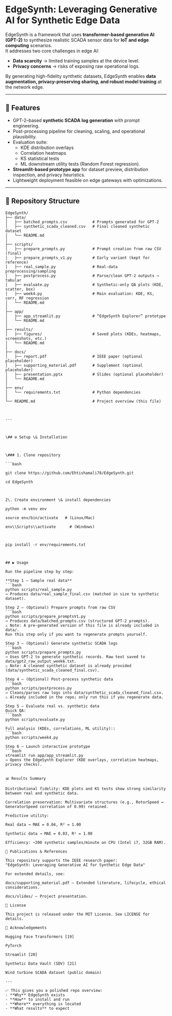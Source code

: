 # EdgeSynth: Leveraging Generative AI for Synthetic Edge Data

EdgeSynth is a framework that uses **transformer-based generative AI (GPT-2)** to synthesize realistic SCADA sensor data for **IoT and edge computing** scenarios.  
It addresses two core challenges in edge AI:
- **Data scarcity** → limited training samples at the device level.  
- **Privacy concerns** → risks of exposing raw operational logs.  

By generating high-fidelity synthetic datasets, EdgeSynth enables **data augmentation, privacy-preserving sharing, and robust model training** at the network edge.

---

## 🚀 Features
- GPT-2–based **synthetic SCADA log generation** with prompt engineering.
- Post-processing pipeline for cleaning, scaling, and operational plausibility.
- Evaluation suite:  
  - KDE distribution overlays  
  - Correlation heatmaps  
  - KS statistical tests  
  - ML downstream utility tests (Random Forest regression).
- **Streamlit-based prototype app** for dataset preview, distribution inspection, and privacy heuristics.
- Lightweight deployment feasible on edge gateways with optimizations.

---

## 📂 Repository Structure

```plaintext
EdgeSynth/
├── data/
│   ├── batched_prompts.csv           # Prompts generated for GPT-2
│   ├── synthetic_scada_cleaned.csv   # Final cleaned synthetic dataset
│   └── README.md
│
├── scripts/
│   ├── prepare_prompts.py            # Prompt creation from raw CSV (final)
│   ├── prepare_prompts_v1.py         # Early variant (kept for reference)
│   ├── real_sample.py                # Real-data preprocessing/sampling
│   ├── postprocess.py                # Parse/clean GPT-2 outputs → tabular
│   ├── evaluate.py                   # Synthetic-only QA plots (KDE, scatter, box)
│   ├── week4.py                      # Main evaluation: KDE, KS, corr, RF regression
│   └── README.md
│
├── app/
│   ├── app_streamlit.py              # “EdgeSynth Explorer” prototype
│   └── README.md
│
├── results/
│   ├── figures/                      # Saved plots (KDEs, heatmaps, screenshots, etc.)
│   └── README.md
│
├── docs/
│   ├── report.pdf                    # IEEE paper (optional placeholder)
│   ├── supporting_material.pdf       # Supplement (optional placeholder)
│   ├── presentation.pptx             # Slides (optional placeholder)
│   └── README.md
│
├── env/
│   └── requirements.txt              # Python dependencies
│
└── README.md                         # Project overview (this file)



---



\## ⚙️ Setup \& Installation



\### 1. Clone repository

```bash

git clone https://github.com/Ehtishamali78/EdgeSynth.git 

cd EdgeSynth



2\. Create environment \& install dependencies

python -m venv env

source env/bin/activate   # (Linux/Mac)

env\\Scripts\\activate      # (Windows)



pip install -r env/requirements.txt



## ▶️ Usage

Run the pipeline step by step:

**Step 1 – Sample real data**  
```bash
python scripts/real_sample.py
→ Produces data/real_sample_final.csv (matched in size to synthetic dataset).

Step 2 – (Optional) Prepare prompts from raw CSV
```bash
python scripts/prepare_promptsV1.py
→ Produces data/batched_prompts.csv (structured GPT-2 prompts).
⚠️ Note: A pre-generated version of this file is already included in data/.
Run this step only if you want to regenerate prompts yourself.

Step 3 – (Optional) Generate synthetic SCADA logs
```bash
python scripts/prepare_prompts.py
→ Uses GPT-2 to generate synthetic records. Raw text saved to data/gpt2_raw_output_week6.txt.
⚠️ Note: A cleaned synthetic dataset is already provided (data/synthetic_scada_cleaned_final.csv).

Step 4 – (Optional) Post-process synthetic data
```bash
python scripts/postprocess.py
→ Cleans/parses raw logs into data/synthetic_scada_cleaned_final.csv.
⚠️ Already included in the repo; only run this if you regenerate data.

Step 5 – Evaluate real vs. synthetic data
Quick QA:
```bash
python scripts/evaluate.py

Full analysis (KDEs, correlations, ML utility)::
```bash
python scripts/week4.py

Step 6 – Launch interactive prototype
```bash
streamlit run app/app_streamlit.py
→ Opens the EdgeSynth Explorer (KDE overlays, correlation heatmaps, privacy checks).


📊 Results Summary

Distributional fidelity: KDE plots and KS tests show strong similarity between real and synthetic data.

Correlation preservation: Multivariate structures (e.g., RotorSpeed ↔ GeneratorSpeed correlation of 0.99) retained.

Predictive utility:

Real data → MAE = 0.04, R² = 1.00

Synthetic data → MAE = 0.03, R² = 1.00

Efficiency: ~200 synthetic samples/minute on CPU (Intel i7, 32GB RAM).

📘 Publications & References

This repository supports the IEEE research paper:
"EdgeSynth: Leveraging Generative AI for Synthetic Edge Data"

For extended details, see:

docs/supporting_material.pdf – Extended literature, lifecycle, ethical considerations.

docs/slides/ – Project presentation.

📜 License

This project is released under the MIT License. See LICENSE for details.

🙌 Acknowledgements

Hugging Face Transformers [19]

PyTorch

Streamlit [20]

Synthetic Data Vault (SDV) [21]

Wind turbine SCADA dataset (public domain)

---

✅ This gives you a polished repo overview:  
- **Why** EdgeSynth exists  
- **How** to install and run  
- **Where** everything is located  
- **What results** to expect  
